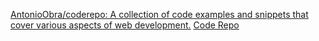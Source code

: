 
[AntonioObra/coderepo: A collection of code examples and snippets that cover various aspects of web development.](https://github.com/AntonioObra/coderepo)
[Code Repo](https://coderepo.openvoid.dev/)

